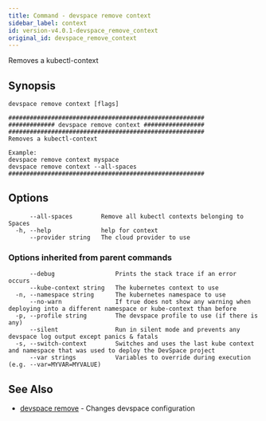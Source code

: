 ```yaml
---
title: Command - devspace remove context
sidebar_label: context
id: version-v4.0.1-devspace_remove_context
original_id: devspace_remove_context
---
```



Removes a kubectl-context

## Synopsis


```
devspace remove context [flags]
```

```
#######################################################
############# devspace remove context #################
#######################################################
Removes a kubectl-context

Example:
devspace remove context myspace
devspace remove context --all-spaces
#######################################################
```
## Options

```
      --all-spaces        Remove all kubectl contexts belonging to Spaces
  -h, --help              help for context
      --provider string   The cloud provider to use
```

### Options inherited from parent commands

```
      --debug                 Prints the stack trace if an error occurs
      --kube-context string   The kubernetes context to use
  -n, --namespace string      The kubernetes namespace to use
      --no-warn               If true does not show any warning when deploying into a different namespace or kube-context than before
  -p, --profile string        The devspace profile to use (if there is any)
      --silent                Run in silent mode and prevents any devspace log output except panics & fatals
  -s, --switch-context        Switches and uses the last kube context and namespace that was used to deploy the DevSpace project
      --var strings           Variables to override during execution (e.g. --var=MYVAR=MYVALUE)
```

## See Also

* [devspace remove](/docs/cli/commands/devspace_remove)	 - Changes devspace configuration

